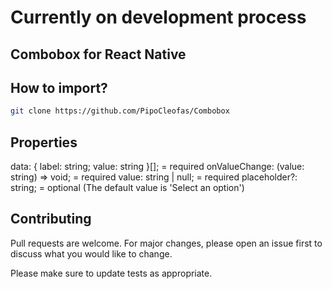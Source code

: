 # Currently on development process

## Combobox for React Native

## How to import?
   
```bash
git clone https://github.com/PipoCleofas/Combobox
```   

## Properties


data: { label: string; value: string }[]; = required
onValueChange: (value: string) => void; = required
value: string | null; = required
placeholder?: string; = optional (The default value is 'Select an option')

## Contributing

Pull requests are welcome. For major changes, please open an issue first
to discuss what you would like to change.

Please make sure to update tests as appropriate.

